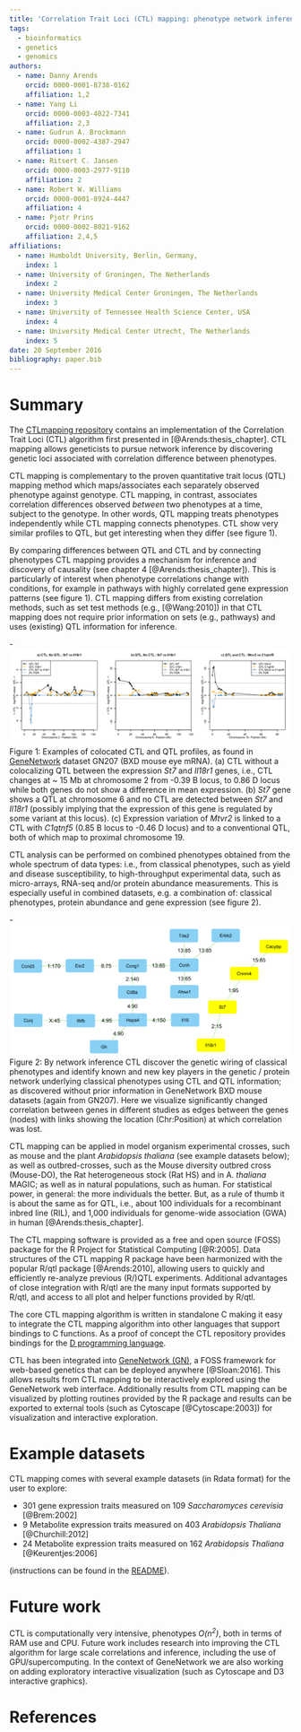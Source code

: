 ```yaml
---
title: 'Correlation Trait Loci (CTL) mapping: phenotype network inference subject to genotype'
tags:
  - bioinformatics
  - genetics
  - genomics
authors:
  - name: Danny Arends
    orcid: 0000-0001-8738-0162
    affiliation: 1,2
  - name: Yang Li
    orcid: 0000-0003-4022-7341
    affiliation: 2,3
  - name: Gudrun A. Brockmann
    orcid: 0000-0002-4387-2947
    affiliation: 1
  - name: Ritsert C. Jansen
    orcid: 0000-0003-2977-9110
    affiliation: 2
  - name: Robert W. Williams
    orcid: 0000-0001-8924-4447
    affiliation: 4
  - name: Pjotr Prins
    orcid: 0000-0002-8021-9162
    affiliation: 2,4,5
affiliations:
  - name: Humboldt University, Berlin, Germany,
    index: 1
  - name: University of Groningen, The Netherlands
    index: 2
  - name: University Medical Center Groningen, The Netherlands
    index: 3
  - name: University of Tennessee Health Science Center, USA
    index: 4
  - name: University Medical Center Utrecht, The Netherlands
    index: 5
date: 20 September 2016
bibliography: paper.bib
---
```


# Summary

The [CTLmapping repository](https://github.com/DannyArends/CTLmapping)
contains an implementation of the Correlation Trait Loci (CTL)
algorithm first presented in [@Arends:thesis_chapter].  CTL mapping
allows geneticists to pursue network inference by discovering genetic
loci associated with correlation difference between phenotypes.

CTL mapping is complementary to the proven quantitative trait locus
(QTL) mapping method which maps/associates each separately observed
phenotype against genotype. CTL mapping, in contrast, associates
correlation differences observed *between* two phenotypes at a time,
subject to the genotype. In other words, QTL mapping treats phenotypes
independently while CTL mapping connects phenotypes. CTL show very
similar profiles to QTL, but get interesting when they differ (see
figure 1).

By comparing differences between QTL and CTL and by connecting
phenotypes CTL mapping provides a mechanism for inference and
discovery of causality (see chapter 4 [@Arends:thesis_chapter]).  This
is particularly of interest when phenotype correlations change with
conditions, for example in pathways with highly correlated gene
expression patterns (see figure 1).  CTL mapping differs from existing
correlation methods, such as set test methods (e.g., [@Wang:2010]) in
that CTL mapping does not require prior information on sets (e.g.,
pathways) and uses (existing) QTL information for inference.

-![Figure 1](Fig1.png) Figure 1: Examples of colocated CTL and
QTL profiles, as found in [GeneNetwork](http://genenetwork.org/)
dataset GN207 (BXD mouse eye mRNA). (a) CTL without a colocalizing QTL
between the expression *St7* and *Il18r1* genes, i.e., CTL changes at
~ 15 Mb at chromosome 2 from -0.39 B locus, to 0.86 D locus while both
genes do not show a difference in mean expression. (b) *St7* gene
shows a QTL at chromosome 6 and no CTL are detected between *St7* and
*Il18r1* (possibly implying that the expression of this gene is
regulated by some variant at this locus). (c) Expression variation of *Mtvr2*
is linked to a CTL with *C1qtnf5* (0.85 B locus to -0.46 D locus) and
to a conventional QTL, both of which map to proximal chromosome 19.

CTL analysis can be performed on combined phenotypes obtained from the
whole spectrum of data types: i.e., from classical phenotypes, such as
yield and disease susceptibility, to high-throughput experimental data,
such as micro-arrays, RNA-seq and/or protein abundance measurements.
This is especially useful in combined datasets, e.g. a combination of:
classical phenotypes, protein abundance and gene expression (see
figure 2).

-![Figure 2](Fig2.png) Figure 2: By network inference CTL discover the
genetic wiring of classical phenotypes and identify known and new key
players in the genetic / protein network underlying classical
phenotypes using CTL and QTL information; as discovered without prior
information in GeneNetwork BXD mouse datasets (again from
GN207). Here we visualize significantly changed correlation between
genes in different studies as edges between the genes (nodes) with
links showing the location (Chr:Position) at which correlation was
lost.

CTL mapping can be applied in model organism experimental crosses, such
as mouse and the plant *Arabidopsis thaliana* (see example datasets
below); as well as outbred-crosses, such as the Mouse diversity
outbred cross (Mouse-DO), the Rat heterogeneous stock (Rat HS) and in
A. *thaliana* MAGIC; as well as in natural populations, such as human. For
statistical power, in general: the more individuals the better. But,
as a rule of thumb it is about the same as for QTL, i.e., about 100
individuals for a recombinant inbred line (RIL), and 1,000 individuals
for genome-wide association (GWA) in human [@Arends:thesis_chapter].

The CTL mapping software is provided as a free and open source (FOSS)
package for the R Project for Statistical Computing [@R:2005].
Data structures of the CTL mapping R package have been harmonized with
the popular R/qtl package [@Arends:2010], allowing users to quickly
and efficiently re-analyze previous (R/)QTL experiments. Additional
advantages of close integration with R/qtl are the many input formats
supported by R/qtl, and access to all plot and helper functions
provided by R/qtl.

The core CTL mapping algorithm is written in standalone C making it
easy to integrate the CTL mapping algorithm into other languages that
support bindings to C functions. As a proof of concept the CTL
repository provides bindings for the [D programming language](http://dlang.org/).

CTL has been integrated into
[GeneNetwork (GN)](http://genenetwork.org/), a FOSS framework for
web-based genetics that can be deployed anywhere [@Sloan:2016]. This
allows results from CTL mapping to be interactively explored using the
GeneNetwork web interface. Additionally results from CTL mapping can
be visualized by plotting routines provided by the R package and
results can be exported to external tools (such as Cytoscape
[@Cytoscape:2003]) for visualization and interactive exploration.

# Example datasets

CTL mapping comes with several example datasets (in Rdata format) for
the user to explore:

- 301 gene expression traits measured on 109 *Saccharomyces cerevisia* [@Brem:2002]
- 9 Metabolite expression traits measured on 403 *Arabidopsis Thaliana* [@Churchill:2012]
- 24 Metabolite expression traits measured on 162 *Arabidopsis Thaliana* [@Keurentjes:2006]

(instructions can be found in the [README](https://github.com/DannyArends/CTLmapping)).

# Future work

CTL is computationally very intensive, phenotypes *O(n<sup>2</sup>)*,
both in terms of RAM use and CPU.  Future work includes research into
improving the CTL algorithm for large scale correlations and
inference, including the use of GPU/supercomputing.  In the context of
GeneNetwork we are also working on adding exploratory interactive
visualization (such as Cytoscape and D3 interactive graphics).

# References
